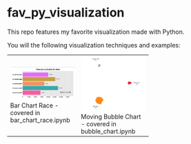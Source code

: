 # fav_py_visualization
This repo features my favorite visualization made with Python.

You will the following visualization techniques and examples:

<table width="100%" spacing="2" padding="2" BORDER="0">
  <TR>
    <td width="150">
      <img src  = "bar_chart_race_screenshot.png" width =150><BR>
      Bar Chart Race - covered in bar_chart_race.ipynb
    </td>
    <td width = "150">
      <img src  = "bubble_chart_screenshot.png" width =150><BR>
      Moving Bubble Chart - covered in bubble_chart.ipynb
    </td>
  </TR>

  </table>
